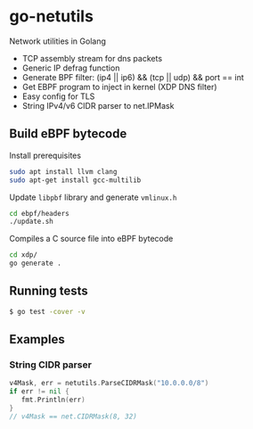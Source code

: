 # go-netutils

Network utilities in Golang
- TCP assembly stream for dns packets
- Generic IP defrag function
- Generate BPF filter: (ip4 || ip6) && (tcp || udp) && port == int
- Get EBPF program to inject in kernel (XDP DNS filter)
- Easy config for TLS
- String IPv4/v6 CIDR parser to net.IPMask

## Build eBPF bytecode

Install prerequisites

```bash
sudo apt install llvm clang
sudo apt-get install gcc-multilib
```

Update `libpbf` library and generate `vmlinux.h`

```bash
cd ebpf/headers
./update.sh
```

Compiles a C source file into eBPF bytecode

```bash
cd xdp/
go generate .
```

## Running tests

```bash
$ go test -cover -v
```

## Examples
### String CIDR parser

```go
v4Mask, err = netutils.ParseCIDRMask("10.0.0.0/8")
if err != nil {
   fmt.Println(err)
}
// v4Mask == net.CIDRMask(8, 32)
```